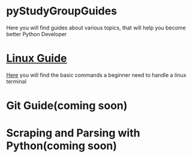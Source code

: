 # pyStudyGroupGuides

Here you will find guides about various topics, that will help you become better Python Developer

# [Linux Guide](linux/linux.md)

[Here](linux/linux.md) you will find the basic commands a beginner need to handle a linux terminal

# Git Guide\(coming soon)

# Scraping and Parsing with Python\(coming soon)

